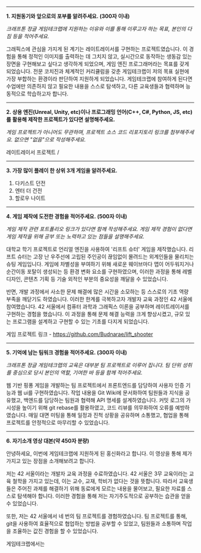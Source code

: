 
---

**1. 지원동기와 앞으로의 포부를 알려주세요. (300자 이내)**

_크래프톤 정글 게임테크랩에 지원하는 이유와 이를 통해 이루고자 하는 목표, 본인의 다짐 등을 적어주세요._

 그래픽스에 관심을 가지게 된 계기는 레이트레이서를 구현하는 프로젝트였습니다. 이 경험을 통해 정적인 이미지를 출력하는 데 그치지 않고, 실시간으로 동작하는 생동감 있는 장면을 구현해보고 싶다고 생각하게 되었으며, 게임 엔진 프로그래머라는 목표를 갖게 되었습니다. 전문 코치진과 체계적인 커리큘럼을 갖춘 게임테크랩이 저의 목표 실현에 가장 부합하는 환경이라 판단하여 지원하게 되었습니다.
 게임테크랩에 참여하게 된다면 수업에만 의존하지 않고 필요한 내용을 스스로 탐색하고, 다른 교육생들과 협력하며 능동적으로 학습하고자 합니다.

---

**2. 상용 엔진(Unreal, Unity, etc)이나 프로그래밍 언어(C++, C#, Python, JS, etc)를 활용해 제작한 프로젝트가 있다면 설명해주세요.**  

_게임 프로젝트가 아니어도 무관하며, 프로젝트 소스 코드 리포지토리 링크를 첨부해주세요. 없으면 "없음"으로 작성해주세요._

 레이트레이서 프로젝트 / 

---

**3. 가장 많이 플레이 한 상위 3개 게임을 알려주세요.**

1. 다키스트 던전
2. 엔터 더 건전
3. 할로우 나이트

---

**4. 게임 제작에 도전한 경험을 적어주세요. (500자 이내)**

_게임 제작 관련 포트폴리오 링크가 있다면 함께 작성해주세요. 게임 제작 경험이 없다면 게임 제작을 위해 공부 또는 노력하고 있는 점들을 설명해주세요._

 대학교 학기 프로젝트로 언리얼 엔진을 사용하여 '리프트 슈터' 게임을 제작했습니다. 리프트 슈터는 고장 난 우주선에 고립된 주인공이 끊임없이 몰려드는 외계인들을 물리치는 슈팅 게임입니다. 게임에 차별성을 부여하기 위해 새로운 웨이브마다 맵이 어두워지거나 순간이동 포탈이 생성되는 등 환경 변화 요소를 구현하였으며, 이러한 과정을 통해 레벨 디자인, 콘텐츠 기획 등 기술 외적인 부분의 중요성을 깨달을 수 있었습니다.

 반면, 개발 과정에서 사소한 문제 해결에 많은 시간을 소모하는 등 스스로의 기초 역량 부족을 깨닫기도 하였습니다. 이러한 한계를 극복하고자 개발자 교육 과정인 42 서울에 참여했습니다. 42 서울에서 컴퓨터 과학과 그래픽스 이론을 공부하며 레이트레이서를 구현하는 경험을 했습니다. 이 과정을 통해 문제 해결 능력을 크게 향상시켰고, 규모 있는 프로그램을 설계하고 구현할 수 있는 기초를 다지게 되었습니다.

게임 프로젝트 링크 - https://github.com/Budnarae/lift_shooter

---

**5. 기억에 남는 팀워크 경험을 적어주세요. (300자 이내)**

_크래프톤 정글 게임테크랩의 교육은 대부분 팀 프로젝트로 이루어 집니다. 팀 단위 성취를 중심으로 당시 본인의 역할, 기여한 바 등을 함께 적어주세요._

 웹 기반 핑퐁 게임을 개발하는 팀 프로젝트에서 프론트엔드를 담당하여 사용자 인증 기능과 웹 ui를 구현하였습니다. 작업 내용을 Git Wiki에 문서화하여 팀원들과 지식을 공유했고, 백엔드를 담당하는 팀원과 협력해 API 명세를 설계하였습니다. 커밋 로그의 가시성을 높이기 위해 git rebase를 활용하였고, 코드 리뷰를 의무화하여 오류를 예방하였습니다. 매일 대면 미팅을 통해 일정과 진척 상황을 공유하며 소통했고, 협업을 통해 프로젝트를 안정적으로 마무리할 수 있었습니다.

---

**6. 자기소개 영상 대본(약 450자 분량)**

안녕하세요, 이번에 게임테크랩에 지원하게 된 홍신화라고 합니다. 이 영상을 통해 제가 가지고 있는 장점을 소개해보려고 합니다.

저는 42 서울이라는 개발자 교육 과정을 수료하였습니다. 42 서울은 3무 교육이라는 교육 철학을 가지고 있는데, 이는 교수, 교재, 학비가 없다는 것을 뜻합니다. 따라서 교육생들은 주어진 과제를 해결하기 위해 동료에게 모르는 내용을 물어보고, 필요한 자료를 스스로 탐색해야 합니다. 이러한 경험을 통해 저는 자기주도적으로 공부하는 습관을 얻을 수 있었습니다.

또한, 저는 42 서울에서 네 번의 팀 프로젝트를 경험하였습니다. 팀 프로젝트를 통해, git을 사용하여 효율적으로 협업하는 방법을 공부할 수 있었고, 팀원들과 소통하며 작업을 조율하는 값진 경험을 할 수 있었습니다.

게임테크랩에서는 
